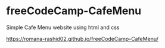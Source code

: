 # freeCodeCamp-CafeMenu
Simple Cafe Menu website using html and css

https://romana-rashid02.github.io/freeCodeCamp-CafeMenu/
